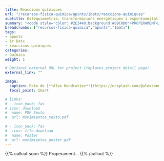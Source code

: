 ```yaml
---
title: Reaccions químiques
url: "/recursos-fisica-quimica/apunts/1batx/reaccions-quimiques"
subtitle: Estequiometria, transformacions energètiques i espontaneïtat
summary: "<code style='color: #2E3440;background:#88C0D0'>PROPERAMENT</code> <br> Estequiometria, transformacions energètiques i espontaneïtat."
breadcrumbs: ["recursos-fisica-quimica","apunts","1batx"]
tags:
- apunts
- 1r Batx
- reaccions-químiques
categories:
- Química
weight: 1

# Optional external URL for project (replaces project detail page).
external_link: ""

image:
  caption: Foto de [**Alex Kondratiev**](https://unsplash.com/@alexkondratiev) en [Unsplash](https://unsplash.com)
  focal_point: Smart

# links:
# - icon_pack: fas
# icon: download
#  name: PDF Texto
#  url: movimientos_texto.pdf
  
# - icon_pack: fas
#  icon: file-download
#  name: Póster
#  url: movimientos_poster.pdf  
---
```


<!-- Añadir práctica virtual del fqsaja: http://www.fqsaja.com/?portfolio_page=practica-virtual-ley-de-proust -->

<!-- Añadir práctica virtual del fqsaja: https://twitter.com/fqsaja1/status/1347458123615916034?s=20-->

<!-- Añadir actividad de Miguel Quiroga: https://www.miguelquiroga.es/la-materia/el-vuelo-1023 -->

{{% callout soon %}}
Properament...
{{% /callout %}}